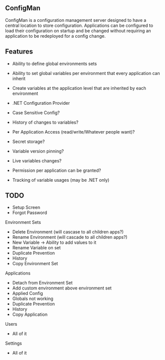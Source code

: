 ## ConfigMan

ConfigMan is a configuration management server designed to have a central location to store configuration. Applications can be configured to load their configuration
on startup and be changed without requiring an application to be redeployed for a config change.

## Features
- Ability to define global environments sets 
- Ability to set global variables per environment that every application can inherit
- Create variables at the application level that are inherited by each environment
- .NET Configuration Provider

- Case Sensitive Config?
- History of changes to variables?
- Per Application Access (read/write/Whatever people want)?
- Secret storage?
- Variable version pinning?
- Live variables changes?
- Permission per application can be granted?
- Tracking of variable usages (may be .NET only)



## TODO
- Setup Screen
- Forgot Password

Environment Sets
- Delete Environment (will cascase to all children apps?)
- Rename Environment (will cascade to all children apps?)
- New Variable -> Ability to add values to it
- Rename Variable on set
- Duplicate Prevention
- History
- Copy Environment Set

Applications
- Detach from Environment Set
- Add custom environment above environment set
- Applied Config
- Globals not working
- Duplicate Prevention
- History
- Copy Application

Users
- All of it

Settings
- All of it